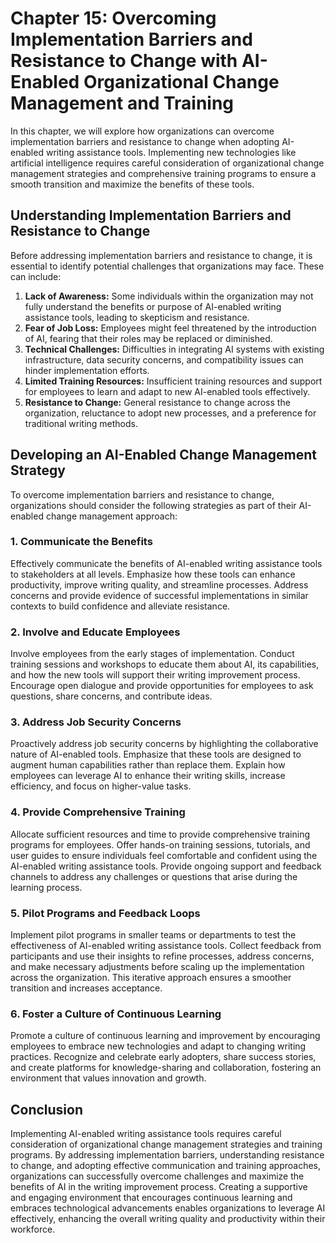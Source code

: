 Chapter 15: Overcoming Implementation Barriers and Resistance to Change with AI-Enabled Organizational Change Management and Training
=====================================================================================================================================

In this chapter, we will explore how organizations can overcome implementation barriers and resistance to change when adopting AI-enabled writing assistance tools. Implementing new technologies like artificial intelligence requires careful consideration of organizational change management strategies and comprehensive training programs to ensure a smooth transition and maximize the benefits of these tools.

Understanding Implementation Barriers and Resistance to Change
--------------------------------------------------------------

Before addressing implementation barriers and resistance to change, it is essential to identify potential challenges that organizations may face. These can include:

1. **Lack of Awareness:** Some individuals within the organization may not fully understand the benefits or purpose of AI-enabled writing assistance tools, leading to skepticism and resistance.
2. **Fear of Job Loss:** Employees might feel threatened by the introduction of AI, fearing that their roles may be replaced or diminished.
3. **Technical Challenges:** Difficulties in integrating AI systems with existing infrastructure, data security concerns, and compatibility issues can hinder implementation efforts.
4. **Limited Training Resources:** Insufficient training resources and support for employees to learn and adapt to new AI-enabled tools effectively.
5. **Resistance to Change:** General resistance to change across the organization, reluctance to adopt new processes, and a preference for traditional writing methods.

Developing an AI-Enabled Change Management Strategy
---------------------------------------------------

To overcome implementation barriers and resistance to change, organizations should consider the following strategies as part of their AI-enabled change management approach:

### 1. Communicate the Benefits

Effectively communicate the benefits of AI-enabled writing assistance tools to stakeholders at all levels. Emphasize how these tools can enhance productivity, improve writing quality, and streamline processes. Address concerns and provide evidence of successful implementations in similar contexts to build confidence and alleviate resistance.

### 2. Involve and Educate Employees

Involve employees from the early stages of implementation. Conduct training sessions and workshops to educate them about AI, its capabilities, and how the new tools will support their writing improvement process. Encourage open dialogue and provide opportunities for employees to ask questions, share concerns, and contribute ideas.

### 3. Address Job Security Concerns

Proactively address job security concerns by highlighting the collaborative nature of AI-enabled tools. Emphasize that these tools are designed to augment human capabilities rather than replace them. Explain how employees can leverage AI to enhance their writing skills, increase efficiency, and focus on higher-value tasks.

### 4. Provide Comprehensive Training

Allocate sufficient resources and time to provide comprehensive training programs for employees. Offer hands-on training sessions, tutorials, and user guides to ensure individuals feel comfortable and confident using the AI-enabled writing assistance tools. Provide ongoing support and feedback channels to address any challenges or questions that arise during the learning process.

### 5. Pilot Programs and Feedback Loops

Implement pilot programs in smaller teams or departments to test the effectiveness of AI-enabled writing assistance tools. Collect feedback from participants and use their insights to refine processes, address concerns, and make necessary adjustments before scaling up the implementation across the organization. This iterative approach ensures a smoother transition and increases acceptance.

### 6. Foster a Culture of Continuous Learning

Promote a culture of continuous learning and improvement by encouraging employees to embrace new technologies and adapt to changing writing practices. Recognize and celebrate early adopters, share success stories, and create platforms for knowledge-sharing and collaboration, fostering an environment that values innovation and growth.

Conclusion
----------

Implementing AI-enabled writing assistance tools requires careful consideration of organizational change management strategies and training programs. By addressing implementation barriers, understanding resistance to change, and adopting effective communication and training approaches, organizations can successfully overcome challenges and maximize the benefits of AI in the writing improvement process. Creating a supportive and engaging environment that encourages continuous learning and embraces technological advancements enables organizations to leverage AI effectively, enhancing the overall writing quality and productivity within their workforce.
